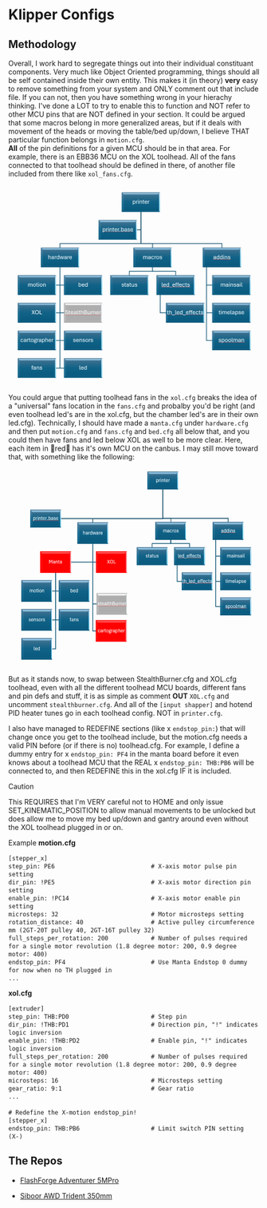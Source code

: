 # Klipper Configs
## Methodology
Overall, I work hard to segregate things out into their individual constituant components.  Very much like Object Oriented programming, things should all be self contained inside their own entity.  This makes it (in theory) __very__ easy to remove something from your system and ONLY comment out that include file.  If you can not, then you have something wrong in your hierachy thinking.  I've done a LOT to try to enable this to function and NOT refer to other MCU pins that are NOT defined in your section.  It could be argued that some macros belong in more generalized areas, but if it deals with movement of the heads or moving the table/bed up/down, I believe THAT particular function belongs in `motion.cfg`.  
__All__ of the pin definitions for a given MCU should be in that area.  For example, there is an EBB36 MCU on the XOL toolhead.  All of the fans connected to that toolhead should be defined in there, of another file included from there like `xol_fans.cfg`.

<img alt="Example Hierarchy of Config files" src="assets/ConfigLayout.png" height=400>

You could argue that putting toolhead fans in the `xol.cfg` breaks the idea of a "universal" fans location in the `fans.cfg` and probalby you'd be right (and even toolhead led's are in the xol.cfg, but the chamber led's are in their own led.cfg).  Technically, I should have made a `manta.cfg` under `hardware.cfg` and then put `motion.cfg` and `fans.cfg` and `bed.cfg` all below that, and you could then have fans and led below XOL as well to be more clear.  Here, each item in :red_circle:red:red_circle: has it's own MCU on the canbus.  I may still move toward that, with something like the following:

<img align=center alt="Alternate Example Hierarch" src="assets/ConfigLayout2.png" height=400>

But as it stands now, to swap between StealthBurner.cfg and XOL.cfg toolhead, even with all the different toolhead MCU boards, different fans and pin defs and stuff, it is as simple as comment __OUT__ `XOL.cfg` and uncomment `stealthburner.cfg`.  And all of the `[input shapper]` and hotend PID heater tunes go in each toolhead config.  NOT in `printer.cfg`.

I also have managed to REDEFINE sections (like x `endstop_pin:`) that will change once you get to the toolhead include, but the motion.cfg needs a valid PIN before (or if there is no) toolhead.cfg.  For example, I define a dummy entry for x `endstop_pin: PF4` in the manta board before it even knows about a toolhead MCU that the REAL x `endstop_pin: THB:PB6` will be connected to, and then REDEFINE this in the xol.cfg IF it is included.  

> [!CAUTION]
> This REQUIRES that I'm VERY careful not to HOME and only issue SET_KINEMATIC_POSITION to allow manual movements to be unlocked but does allow me to move my bed up/down and gantry around even without the XOL toolhead plugged in or on.

Example
**motion.cfg**
```
[stepper_x]
step_pin: PE6                         	# X-axis motor pulse pin setting
dir_pin: !PE5                         	# X-axis motor direction pin setting
enable_pin: !PC14                     	# X-axis motor enable pin setting
microsteps: 32                        	# Motor microsteps setting
rotation_distance: 40                 	# Active pulley circumference mm (2GT-20T pulley 40, 2GT-16T pulley 32)
full_steps_per_rotation: 200          	# Number of pulses required for a single motor revolution (1.8 degree motor: 200, 0.9 degree motor: 400)
endstop_pin: PF4						# Use Manta Endstop 0 dummy for now when no TH plugged in
...
```

**xol.cfg**
```
[extruder]
step_pin: THB:PD0                 		# Step pin
dir_pin: !THB:PD1                 		# Direction pin, "!" indicates logic inversion
enable_pin: !THB:PD2              		# Enable pin, "!" indicates logic inversion
full_steps_per_rotation: 200         	# Number of pulses required for a single motor revolution (1.8 degree motor: 200, 0.9 degree motor: 400)
microsteps: 16                       	# Microsteps setting
gear_ratio: 9:1                      	# Gear ratio
...

# Redefine the X-motion endstop_pin!
[stepper_x]
endstop_pin: THB:PB6                  	# Limit switch PIN setting (X-)
```

## The Repos
- [FlashForge Adventurer 5MPro](FlashForge%20Adventurer%205MPro)

- [Siboor AWD Trident 350mm](Siboor%20AWD%20Trident%20350mm)
